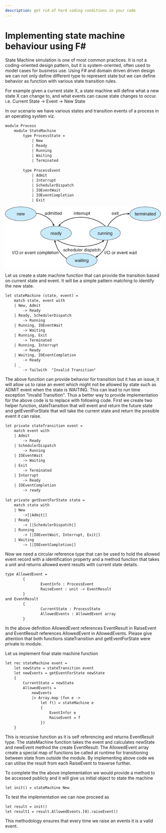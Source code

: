 ```yaml
---
description: get rid of hard coding conditions in your code
---
```


# Implementing state machine behaviour using F\#

State Machine simulation is one of most common practices. It is not a coding-oriented design pattern, but it is system-oriented, often used to model cases for business use. Using F\# and domain driven driven design we can not only define different type to represent state but we can define behavior as function with various state transition rules.

For example given a current state X, a state machine will define what a new state X can change to, and what events can cause state changes to occur. i.e. Current State -&gt; Event -&gt; New State

In our scenario we have various states and transition events of a process in an operating system viz.

```text
module Process
    module StateMachine
        type ProcessState =
            | New
            | Ready
            | Running
            | Waiting
            | Terminated
        
        type ProcessEvent
            | Admit
            | Interrupt
            | SchedulerDispatch
            | IOEventWait
            | IOEventCompletion
            | Exit
```

![](../.gitbook/assets/osstates.jpg)

Let us create a state machine function that can provide the transition based on current state and event. It will be a simple pattern matching to identify the new state.

```text
let stateMachine (state, event) =
    match state, event with
    | New, Admit
        -> Ready
    | Ready, SchedulerDispatch
        -> Running
    | Running, IOEventWait
        -> Waiting
    | Running, Exit
        -> Terminated
    | Running, Interrupt
        -> Ready
    | Waiting, IOEventCompletion
        -> Ready
    | _
        -> failwith  "Invalid Transition"
```

The above function can provide behavior for transition but it has an issue, it will allow us to raise an event which might not be allowed by state such as ADMIT event when the state is WAITING. This can lead to run time exception "Invalid Transition". Thus a better way to provide implementation for the above code is to replace with following code. First we create two helper function, stateTransition that will event and return the future state and getEventForState that will take the current state and return the possible event it can raise.

```text
let private stateTransition event =
    match event with
    | Admit
        -> Ready
    | SchedulerDispatch
        -> Running
    | IOEventWait
        -> Waiting
    | Exit
        -> Terminated
    | Interrupt
        -> Ready
    | IOEventCompletion
        -> ready
        
let private getEventForState state =
    match state with
    | New
        ->[|Admit|]
    | Ready
        -> [|SchedulerDispatch|]
    | Running
        -> [|IOEventWait, Interrupt, Exit|]
    | Waiting
        -> [|IOEventCompletion|]
```

Now we need a circular reference type that can be used to hold the allowed event record with a identification property and a method function that takes a unit and returns allowed event results with current state details.

```text
type AllowedEvent = 
        {
                EventInfo : ProcessEvent
                RaiseEvent : unit -> EventResult
        }
and EventResult
        {
                CurrentState : ProcessState
                AllowedEvents : AllowedEvent array
        }
```

In the above definition AllowedEvent references EventResult in RaiseEvent and EventResult references AllowedEvent in AllowedEvents. Please give attention that both functions stateTransition and getEventForState were private to module.

Let us implement final state machine function

```text
let rec stateMachine event =
    let newState = stateTransition event
    let newEvents = getEventForState newState
    {
        CurrentState = newState
        AllowedEvents = 
            newEvents
            |> Array.map (fun e ->
                let f() = stateMachine e
                {
                    EventInfor e
                    RaiseEvent = f
                })
    }
```

This is recursive function as it is self referencing and returns EventResult type. The stateMachine function takes the event and calculates newState and newEvent method the create EventResult. The AllowedEvent array create a special map of functions be called at runtime for transitioning between state from outside the module. By implementing above code we can utilise the result from each RaiseEvent to traverse further.

To complete the the above implementation we would provide a method to be accessed publicly and it will give us initial object to state the machine

```text
let init() = stateMachine New
```

To test the implementation we can now proceed as

```text
let result = init()
let result1 = result.AllowedEvents.[0].raiseEvent()
```

This methodology ensures that every time we raise an events it is a valid event.

